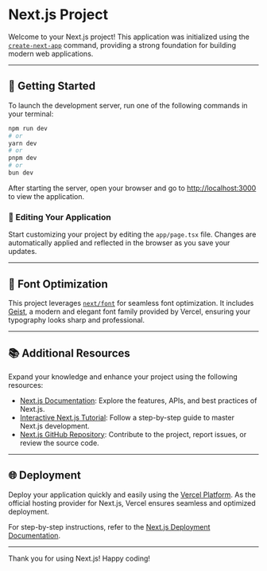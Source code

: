 # Next.js Project

Welcome to your Next.js project! This application was initialized using the [`create-next-app`](https://nextjs.org/docs/app/api-reference/cli/create-next-app) command, providing a strong foundation for building modern web applications.

---

## 🚀 Getting Started

To launch the development server, run one of the following commands in your terminal:

```bash
npm run dev
# or
yarn dev
# or
pnpm dev
# or
bun dev
```

After starting the server, open your browser and go to [http://localhost:3000](http://localhost:3000) to view the application.

### 🔧 Editing Your Application

Start customizing your project by editing the `app/page.tsx` file. Changes are automatically applied and reflected in the browser as you save your updates.

---

## 🎨 Font Optimization

This project leverages [`next/font`](https://nextjs.org/docs/app/building-your-application/optimizing/fonts) for seamless font optimization. It includes [Geist](https://vercel.com/font), a modern and elegant font family provided by Vercel, ensuring your typography looks sharp and professional.

---

## 📚 Additional Resources

Expand your knowledge and enhance your project using the following resources:

- [Next.js Documentation](https://nextjs.org/docs): Explore the features, APIs, and best practices of Next.js.
- [Interactive Next.js Tutorial](https://nextjs.org/learn): Follow a step-by-step guide to master Next.js development.
- [Next.js GitHub Repository](https://github.com/vercel/next.js): Contribute to the project, report issues, or review the source code.

---

## 🌐 Deployment

Deploy your application quickly and easily using the [Vercel Platform](https://vercel.com/new?utm_source=create-next-app). As the official hosting provider for Next.js, Vercel ensures seamless and optimized deployment.

For step-by-step instructions, refer to the [Next.js Deployment Documentation](https://nextjs.org/docs/app/building-your-application/deploying).

---

Thank you for using Next.js! Happy coding!

